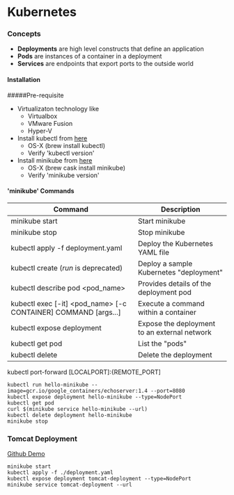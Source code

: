 # Kubernetes

### Concepts
 - **Deployments** are high level constructs that define an application
 - **Pods** are instances of a container in a deployment
 - **Services** are endpoints that export ports to the outside world

#### Installation
#####Pre-requisite
- Virtualizaton technology like
    - Virtualbox
    - VMware Fusion
    - Hyper-V
- Install kubectl from [here](http://kubernetes.io)
    - OS-X (brew install kubectl)
    - Verify 'kubectl version'
- Install minikube from [here](http://github.com/kubernetes/minikube/releases)
    - OS-X (brew cask install minikube)
    - Verify 'minikube version'
    
#### 'minikube' Commands

Command | Description
--- | ---
minikube start | Start minikube
minikube stop  | Stop minikube
kubectl apply -f deployment.yaml | Deploy the Kubernetes YAML file
kubectl create (_run_ is deprecated) | Deploy a sample Kubernetes "deployment"
kubectl describe pod <pod_name> | Provides details of the deployment pod
kubectl exec [-it] <pod_name> [-c CONTAINER] COMMAND [args...] | Execute a command within a container 
kubectl expose deployment <deployment>| Expose the deployment to an external network
kubectl get pod | List the "pods"
kubectl delete | Delete the deployment
kubectl port-forward <pod name> [LOCALPORT]:{REMOTE_PORT]

```commandline
kubectl run hello-minikube --image=gcr.io/google_containers/echoserver:1.4 --port=8080
kubectl expose deployment hello-minikube --type=NodePort
kubectl get pod
curl $(minikube service hello-minikube --url)
kubectl delete deployment hello-minikube
minikube stop
```

### Tomcat Deployment

[Github Demo](https://github.com/jleetutorial/kubernetes-demo)
```commandline
minikube start
kubectl apply -f ./deployment.yaml
kubectl expose deployment tomcat-deployment --type=NodePort
minikube service tomcat-deployment --url
```
































